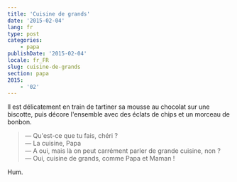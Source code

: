 ```yaml
---
title: 'Cuisine de grands'
date: '2015-02-04'
lang: fr
type: post
categories:
    - papa
publishDate: '2015-02-04'
locale: fr_FR
slug: cuisine-de-grands
section: papa
2015:
    - '02'
---
```


Il est délicatement en train de tartiner sa mousse au chocolat sur une biscotte, puis décore l'ensemble avec des éclats de chips et un morceau de bonbon.

> — Qu'est-ce que tu fais, chéri ?  
> — La cuisine, Papa  
> — A oui, mais là on peut carrément parler de grande cuisine, non ?  
> — Oui, cuisine de grands, comme Papa et Maman !

Hum.
